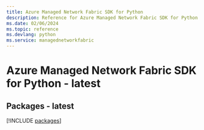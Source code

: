 ```yaml
---
title: Azure Managed Network Fabric SDK for Python
description: Reference for Azure Managed Network Fabric SDK for Python
ms.date: 02/06/2024
ms.topic: reference
ms.devlang: python
ms.service: managednetworkfabric
---
```

# Azure Managed Network Fabric SDK for Python - latest
## Packages - latest
[!INCLUDE [packages](managed-network-fabric-index.md)]